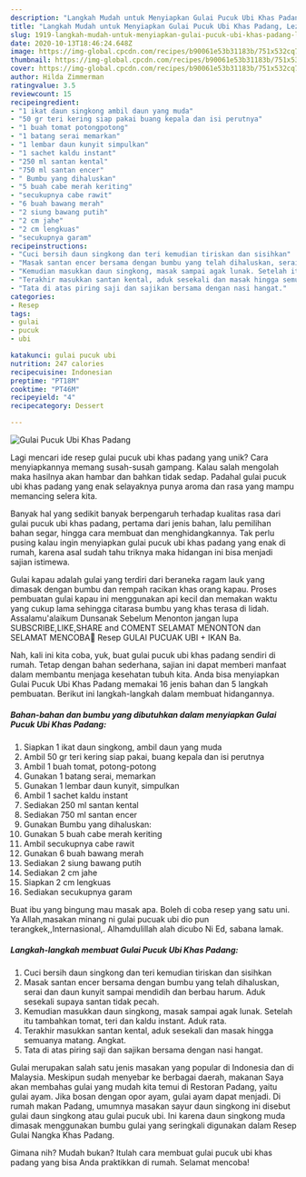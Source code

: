 ```yaml
---
description: "Langkah Mudah untuk Menyiapkan Gulai Pucuk Ubi Khas Padang, Lezat"
title: "Langkah Mudah untuk Menyiapkan Gulai Pucuk Ubi Khas Padang, Lezat"
slug: 1919-langkah-mudah-untuk-menyiapkan-gulai-pucuk-ubi-khas-padang-lezat
date: 2020-10-13T18:46:24.648Z
image: https://img-global.cpcdn.com/recipes/b90061e53b31183b/751x532cq70/gulai-pucuk-ubi-khas-padang-foto-resep-utama.jpg
thumbnail: https://img-global.cpcdn.com/recipes/b90061e53b31183b/751x532cq70/gulai-pucuk-ubi-khas-padang-foto-resep-utama.jpg
cover: https://img-global.cpcdn.com/recipes/b90061e53b31183b/751x532cq70/gulai-pucuk-ubi-khas-padang-foto-resep-utama.jpg
author: Hilda Zimmerman
ratingvalue: 3.5
reviewcount: 15
recipeingredient:
- "1 ikat daun singkong ambil daun yang muda"
- "50 gr teri kering siap pakai buang kepala dan isi perutnya"
- "1 buah tomat potongpotong"
- "1 batang serai memarkan"
- "1 lembar daun kunyit simpulkan"
- "1 sachet kaldu instant"
- "250 ml santan kental"
- "750 ml santan encer"
- " Bumbu yang dihaluskan"
- "5 buah cabe merah keriting"
- "secukupnya cabe rawit"
- "6 buah bawang merah"
- "2 siung bawang putih"
- "2 cm jahe"
- "2 cm lengkuas"
- "secukupnya garam"
recipeinstructions:
- "Cuci bersih daun singkong dan teri kemudian tiriskan dan sisihkan"
- "Masak santan encer bersama dengan bumbu yang telah dihaluskan, serai dan daun kunyit sampai mendidih dan berbau harum. Aduk sesekali supaya santan tidak pecah."
- "Kemudian masukkan daun singkong, masak sampai agak lunak. Setelah itu tambahkan tomat, teri dan kaldu instant. Aduk rata."
- "Terakhir masukkan santan kental, aduk sesekali dan masak hingga semuanya matang. Angkat."
- "Tata di atas piring saji dan sajikan bersama dengan nasi hangat."
categories:
- Resep
tags:
- gulai
- pucuk
- ubi

katakunci: gulai pucuk ubi 
nutrition: 247 calories
recipecuisine: Indonesian
preptime: "PT18M"
cooktime: "PT46M"
recipeyield: "4"
recipecategory: Dessert

---
```



![Gulai Pucuk Ubi Khas Padang](https://img-global.cpcdn.com/recipes/b90061e53b31183b/751x532cq70/gulai-pucuk-ubi-khas-padang-foto-resep-utama.jpg)

Lagi mencari ide resep gulai pucuk ubi khas padang yang unik? Cara menyiapkannya memang susah-susah gampang. Kalau salah mengolah maka hasilnya akan hambar dan bahkan tidak sedap. Padahal gulai pucuk ubi khas padang yang enak selayaknya punya aroma dan rasa yang mampu memancing selera kita.

Banyak hal yang sedikit banyak berpengaruh terhadap kualitas rasa dari gulai pucuk ubi khas padang, pertama dari jenis bahan, lalu pemilihan bahan segar, hingga cara membuat dan menghidangkannya. Tak perlu pusing kalau ingin menyiapkan gulai pucuk ubi khas padang yang enak di rumah, karena asal sudah tahu triknya maka hidangan ini bisa menjadi sajian istimewa.

Gulai kapau adalah gulai yang terdiri dari beraneka ragam lauk yang dimasak dengan bumbu dan rempah racikan khas orang kapau. Proses pembuatan gulai kapau ini menggunakan api kecil dan memakan waktu yang cukup lama sehingga citarasa bumbu yang khas terasa di lidah. Assalamu&#39;alaikum Dunsanak Sebelum Menonton jangan lupa SUBSCRIBE,LIKE,SHARE and COMENT SELAMAT MENONTON dan SELAMAT MENCOBA💋 Resep GULAI PUCUAK UBI + IKAN Ba.


Nah, kali ini kita coba, yuk, buat gulai pucuk ubi khas padang sendiri di rumah. Tetap dengan bahan sederhana, sajian ini dapat memberi manfaat dalam membantu menjaga kesehatan tubuh kita. Anda bisa menyiapkan Gulai Pucuk Ubi Khas Padang memakai 16 jenis bahan dan 5 langkah pembuatan. Berikut ini langkah-langkah dalam membuat hidangannya.

<!--inarticleads1-->

##### Bahan-bahan dan bumbu yang dibutuhkan dalam menyiapkan Gulai Pucuk Ubi Khas Padang:

1. Siapkan 1 ikat daun singkong, ambil daun yang muda
1. Ambil 50 gr teri kering siap pakai, buang kepala dan isi perutnya
1. Ambil 1 buah tomat, potong-potong
1. Gunakan 1 batang serai, memarkan
1. Gunakan 1 lembar daun kunyit, simpulkan
1. Ambil 1 sachet kaldu instant
1. Sediakan 250 ml santan kental
1. Sediakan 750 ml santan encer
1. Gunakan  Bumbu yang dihaluskan:
1. Gunakan 5 buah cabe merah keriting
1. Ambil secukupnya cabe rawit
1. Gunakan 6 buah bawang merah
1. Sediakan 2 siung bawang putih
1. Sediakan 2 cm jahe
1. Siapkan 2 cm lengkuas
1. Sediakan secukupnya garam


Buat ibu yang bingung mau masak apa. Boleh di coba resep yang satu uni. Ya Allah,masakan minang ni gulai pucuak ubi dio pun terangkek,,Internasional,. Alhamdulillah alah dicubo Ni Ed, sabana lamak. 

<!--inarticleads2-->

##### Langkah-langkah membuat Gulai Pucuk Ubi Khas Padang:

1. Cuci bersih daun singkong dan teri kemudian tiriskan dan sisihkan
1. Masak santan encer bersama dengan bumbu yang telah dihaluskan, serai dan daun kunyit sampai mendidih dan berbau harum. Aduk sesekali supaya santan tidak pecah.
1. Kemudian masukkan daun singkong, masak sampai agak lunak. Setelah itu tambahkan tomat, teri dan kaldu instant. Aduk rata.
1. Terakhir masukkan santan kental, aduk sesekali dan masak hingga semuanya matang. Angkat.
1. Tata di atas piring saji dan sajikan bersama dengan nasi hangat.


Gulai merupakan salah satu jenis masakan yang popular di Indonesia dan di Malaysia. Meskipun sudah menyebar ke berbagai daerah, makanan Saya akan membahas gulai yang mudah kita temui di Restoran Padang, yaitu gulai ayam. Jika bosan dengan opor ayam, gulai ayam dapat menjadi. Di rumah makan Padang, umumnya masakan sayur daun singkong ini disebut gulai daun singkong atau gulai pucuk ubi. Ini karena daun singkong muda dimasak menggunakan bumbu gulai yang seringkali digunakan dalam Resep Gulai Nangka Khas Padang. 

Gimana nih? Mudah bukan? Itulah cara membuat gulai pucuk ubi khas padang yang bisa Anda praktikkan di rumah. Selamat mencoba!
